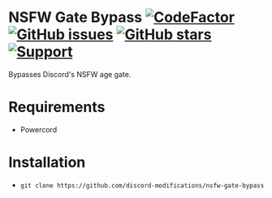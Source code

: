 # NSFW Gate Bypass [![CodeFactor](https://www.codefactor.io/repository/github/discord-modifications/nsfw-gate-bypass/badge)](https://www.codefactor.io/repository/github/discord-modifications/nsfw-gate-bypass) [![GitHub issues](https://img.shields.io/github/issues/slow/nsfw-gate-bypass?style=flat)](https://github.com/discord-modifications/nsfw-gate-bypass/issues) [![GitHub stars](https://img.shields.io/github/stars/slow/nsfw-gate-bypass?style=flat)](https://github.com/discord-modifications/nsfw-gate-bypass/stargazers) [![Support](https://img.shields.io/discord/887015827134632057)](https://discord.gg/HQ5N7Rcajc)
Bypasses Discord's NSFW age gate.

# Requirements
- Powercord

# Installation

-  `git clone https://github.com/discord-modifications/nsfw-gate-bypass`

